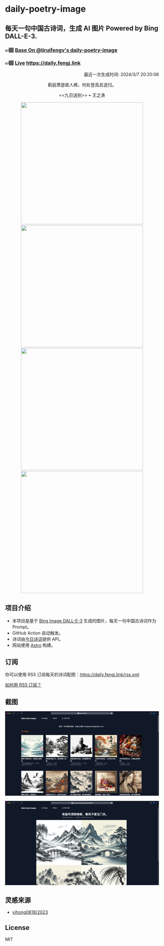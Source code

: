 
# daily-poetry-image

## 每天一句中国古诗词，生成 AI 图片 Powered by Bing DALL-E-3.

### 👉🏽 [Base On @liruifengv's daily-poetry-image](https://github.com/liruifengv/daily-poetry-image)

### 👉🏽 [Live](https://daily.fengj.link) https://daily.fengj.link

<p align="right">
  最近一次生成时间: 2024/3/7 20:20:06
</p>
<p align="center">
蓟庭萧瑟故人稀，何处登高且送归。
</p>
<p align="center">
<<九日送别>> • 王之涣
</p>
<p align="center">
<img src="https://tse3.mm.bing.net/th/id/OIG1.V3XQX_II63KGOaGBezQQ" height="400" width="400" />
<img src="https://tse1.mm.bing.net/th/id/OIG1.7Cn3c6T9D6wlvFPwumex" height="400" width="400" />
<img src="https://tse2.mm.bing.net/th/id/OIG1.yNq20zqumL.IWijSVssf" height="400" width="400" />
<img src="https://tse4.mm.bing.net/th/id/OIG1.yvtBXmuKz67UxQgqVilK" height="400" width="400" />
</p>

## 项目介绍

-   本项目是基于 [Bing Image DALL-E-3](https://www.bing.com/images/create) 生成的图片，每天一句中国古诗词作为 Prompt。
-   GitHub Action 自动触发。
-   诗词由[今日诗词](https://www.jinrishici.com/)提供 API。
-   网站使用 [Astro](https://astro.build) 构建。

## 订阅

你可以使用 RSS 订阅每天的诗词配图：https://daily.fengj.link/rss.xml

[如何用 RSS 订阅？](https://zhuanlan.zhihu.com/p/55026716)

## 截图

![图片列表](./screenshots/Snipaste_2023-12-28_21-00-26.png)

![图片详情](./screenshots/Snipaste_2023-12-28_21-00-53.png)

## 灵感来源

-   [yihong0618/2023](https://github.com/yihong0618/2023)

## License

MIT
